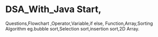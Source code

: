 # DSA_With_Java Start, 
Questions,Flowchart ,Operator,Variable,if else,
Function,Array,Sorting Algorithm eg.bubble sort,Selection sort,insertion sort,2D Array.
